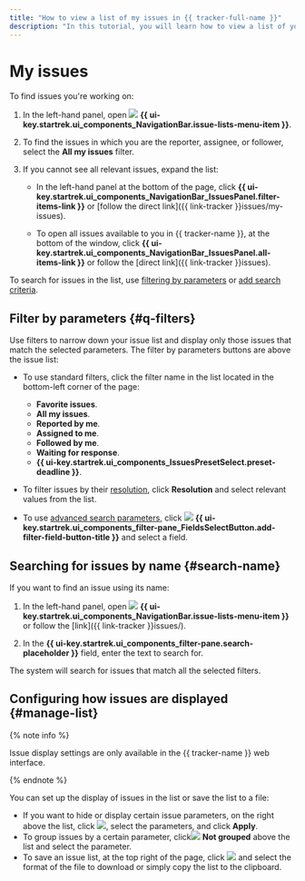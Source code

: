 ```yaml
---
title: "How to view a list of my issues in {{ tracker-full-name }}"
description: "In this tutorial, you will learn how to view a list of your issues."
---
```


# My issues

To find issues you're working on:

1. In the left-hand panel, open ![](../../_assets/tracker/svg/tasks.svg) **{{ ui-key.startrek.ui_components_NavigationBar.issue-lists-menu-item }}**.

1. To find the issues in which you are the reporter, assignee, or follower, select the **All my issues** filter.

1. If you cannot see all relevant issues, expand the list:

   * In the left-hand panel at the bottom of the page, click **{{ ui-key.startrek.ui_components_NavigationBar_IssuesPanel.filter-items-link }}** or [follow the direct link]({{ link-tracker }}issues/my-issues).

   * To open all issues available to you in {{ tracker-name }}, at the bottom of the window, click **{{ ui-key.startrek.ui_components_NavigationBar_IssuesPanel.all-items-link }}** or follow the [direct link]({{ link-tracker }}issues).

To search for issues in the list, use [filtering by parameters](#q-filters) or [add search criteria](default-filters.md#add-condition).

## Filter by parameters {#q-filters}

Use filters to narrow down your issue list and display only those issues that match the selected parameters. The filter by parameters buttons are above the issue list:

* To use standard filters, click the filter name in the list located in the bottom-left corner of the page:
   * **Favorite issues**.
   * **All my issues**.
   * **Reported by me**.
   * **Assigned to me**.
   * **Followed by me**.
   * **Waiting for response**.
   * **{{ ui-key.startrek.ui_components_IssuesPresetSelect.preset-deadline }}**.

* To filter issues by their [resolution](../manager/create-resolution.md), click **Resolution** and select relevant values from the list.

* To use [advanced search parameters](./default-filters.md#add-condition), click ![](../../_assets/tracker/svg/add-filter.svg) **{{ ui-key.startrek.ui_components_filter-pane_FieldsSelectButton.add-filter-field-button-title }}** and select a field.

## Searching for issues by name {#search-name}

If you want to find an issue using its name:

1. In the left-hand panel, open ![](../../_assets/tracker/svg/tasks.svg) **{{ ui-key.startrek.ui_components_NavigationBar.issue-lists-menu-item }}** or follow the [link]({{ link-tracker }}issues/).

1. In the **{{ ui-key.startrek.ui_components_filter-pane.search-placeholder }}** field, enter the text to search for.

The system will search for issues that match all the selected filters.

## Configuring how issues are displayed {#manage-list}

{% note info %}

Issue display settings are only available in the {{ tracker-name }} web interface.

{% endnote %}

You can set up the display of issues in the list or save the list to a file:

* If you want to hide or display certain issue parameters, on the right above the list, click ![](../../_assets/tracker/svg/settings.svg), select the parameters, and click **Apply**.
* To group issues by a certain parameter, click![](../../_assets/tracker/svg/group.svg) **Not grouped** above the list and select the parameter.
* To save an issue list, at the top right of the page, click ![](../../_assets/tracker/svg/export.svg) and select the format of the file to download or simply copy the list to the clipboard.
